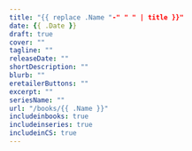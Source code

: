 ```yaml
---
title: "{{ replace .Name "-" " " | title }}"
date: {{ .Date }}
draft: true
cover: ""
tagline: ""
releaseDate: ""
shortDescription: ""
blurb: ""
eretailerButtons: ""
excerpt: ""
seriesName: ""
url: "/books/{{ .Name }}"
includeinbooks: true
includeinseries: true
includeinCS: true
---
```


